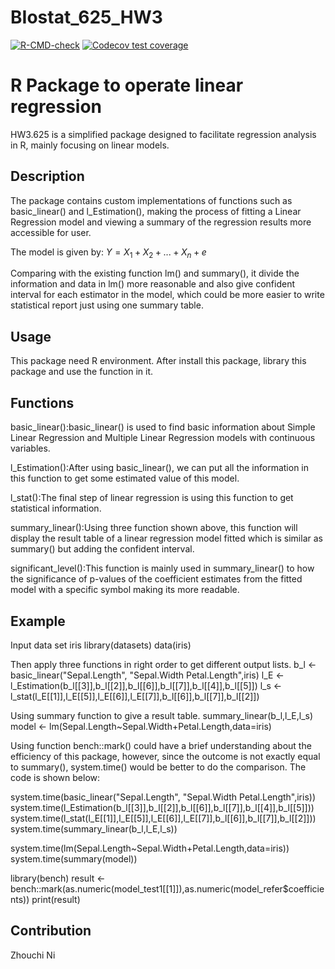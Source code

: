 # BIostat_625_HW3
<!-- badges: start -->
  [![R-CMD-check](https://github.com/NRBC1/BIostat_625_HW3/actions/workflows/R-CMD-check.yaml/badge.svg)](https://github.com/NRBC1/BIostat_625_HW3/actions/workflows/R-CMD-check.yaml)
  [![Codecov test coverage](https://codecov.io/gh/NRBC1/BIostat_625_HW3/branch/main/graph/badge.svg)](https://app.codecov.io/gh/NRBC1/BIostat_625_HW3?branch=main)
<!-- badges: end -->
# R Package to operate linear regression
HW3.625 is a simplified package designed to facilitate regression analysis in R, mainly focusing on linear models. 

## Description
The package contains custom implementations of functions such as basic_linear() and l_Estimation(), making the process of fitting a Linear Regression model and viewing a summary of the regression results more accessible for user.

The model is given by:
$Y = X_1 + X_2 + ... + X_n + e$

Comparing with the existing function lm() and summary(), it divide the information and data in lm() more reasonable and also give confident interval for each estimator in the model, which could be more easier to write statistical report just using one summary table.

## Usage
This package need R environment. After install this package, library this package and use the function in it. 

## Functions
basic_linear():basic_linear() is used to find basic information about Simple Linear Regression and Multiple Linear Regression models with continuous variables.

l_Estimation():After using basic_linear(), we can put all the information in this function to get some estimated value of this model.

l_stat():The final step of linear regression is using this function to get statistical information.

summary_linear():Using three function shown above, this function will display the result table of a linear regression model fitted which is similar as summary() but adding the confident interval.

significant_level():This function is mainly used in summary_linear() to how the significance of p-values of the coefficient estimates from the fitted model with a specific symbol making its more readable.

## Example
Input data set iris
library(datasets)
data(iris)

Then apply three functions in right order to get different output lists.
b_l <- basic_linear("Sepal.Length", "Sepal.Width Petal.Length",iris)
l_E <- l_Estimation(b_l[[3]],b_l[[2]],b_l[[6]],b_l[[7]],b_l[[4]],b_l[[5]])
l_s <- l_stat(l_E[[1]],l_E[[5]],l_E[[6]],l_E[[7]],b_l[[6]],b_l[[7]],b_l[[2]])

Using summary function to give a result table.
summary_linear(b_l,l_E,l_s)
model <- lm(Sepal.Length~Sepal.Width+Petal.Length,data=iris)

Using function bench::mark() could have a brief understanding about the efficiency of this package, however, since the outcome is not exactly equal to summary(), system.time() would be better to do the comparison.
The code is shown below:

system.time(basic_linear("Sepal.Length", "Sepal.Width Petal.Length",iris))
system.time(l_Estimation(b_l[[3]],b_l[[2]],b_l[[6]],b_l[[7]],b_l[[4]],b_l[[5]]))
system.time(l_stat(l_E[[1]],l_E[[5]],l_E[[6]],l_E[[7]],b_l[[6]],b_l[[7]],b_l[[2]]))
system.time(summary_linear(b_l,l_E,l_s))

system.time(lm(Sepal.Length~Sepal.Width+Petal.Length,data=iris))
system.time(summary(model))

library(bench)
result <- bench::mark(as.numeric(model_test1[[1]]),as.numeric(model_refer$coefficients))
print(result)

## Contribution
Zhouchi Ni
